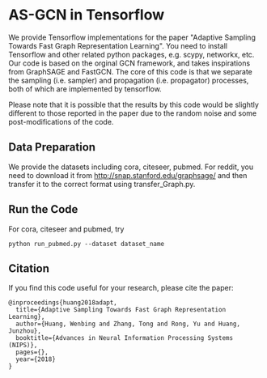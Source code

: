 # AS-GCN in Tensorflow

We provide Tensorflow implementations for the paper "Adaptive Sampling Towards Fast Graph Representation Learning". You need to install Tensorflow and other related python packages, e.g. scypy, networkx, etc. Our code is based on the orginal GCN framework, and takes inspirations from GraphSAGE and FastGCN. The core of this code is that we separate the sampling (i.e. sampler) and propagation (i.e. propagator) processes, both of which are implemented by tensorflow. 

Please note that it is possible that the results by this code would be slightly different to those reported in the paper due to the random noise and some post-modifications of the code.


## Data Preparation
We provide the datasets including cora, citeseer, pubmed. For reddit, you need to download it from http://snap.stanford.edu/graphsage/ and then transfer it to the correct format using transfer_Graph.py.


## Run the Code

For cora, citeseer and pubmed, try
```
python run_pubmed.py --dataset dataset_name
```


## Citation
If you find this code useful for your research, please cite the paper:


```
@inproceedings{huang2018adapt,
  title={Adaptive Sampling Towards Fast Graph Representation Learning},
  author={Huang, Wenbing and Zhang, Tong and Rong, Yu and Huang, Junzhou},
  booktitle={Advances in Neural Information Processing Systems (NIPS)},
  pages={},
  year={2018}
}
```





